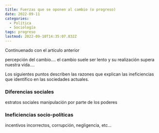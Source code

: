 ```yaml
---
title: Fuerzas que se oponen al cambio (o progreso)
date: 2022-09-11
categories:
  - Política
  - Sociología
tags: progreso
lastmod: 2022-09-10T14:35:07.832Z
---
```

Continuenado con el artículo anterior

percepción del cambio.... el cambio suele ser lento y su realización supera nuestra vida....

Los siguientes puntos describen las razones que explican las ineficiencias que identifico en las sociedades actuales.

### Diferencias sociales

estratos sociales
manipulación por parte de los poderes

### Ineficiencias socio-políticas

incentivos incorrectos, corrupción, negligencia, etc...